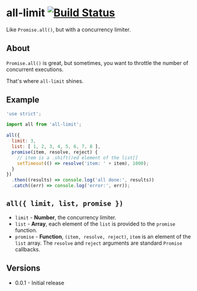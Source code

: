# all-limit [![Build Status](https://secure.travis-ci.org/ben-bradley/all-limit.png?branch=master)](https://travis-ci.org/ben-bradley/all-limit)

Like `Promise.all()`, but with a concurrency limiter.

## About

`Promise.all()` is great, but sometimes, you want to throttle the number of concurrent executions.

That's where `all-limit` shines.

## Example

```javascript
'use strict';

import all from 'all-limit';

all({
  limit: 3,
  list: [ 1, 2, 3, 4, 5, 6, 7, 8 ],
  promise(item, resolve, reject) {
    // item is a .shift()ed element of the list[]
    setTimeout(() => resolve('item: ' + item), 1000);
  }
})
  .then((results) => console.log('all done:', results))
  .catch((err) => console.log('error:', err));
```

## `all({ limit, list, promise })`

- `limit` - __Number__, the concurrency limiter.
- `list` - __Array__, each element of the `list` is provided to the `promise` function.
- `promise` - __Function__, `(item, resolve, reject)`, `item` is an element of the `list` array.  The `resolve` and `reject` arguments are standard `Promise` callbacks.

## Versions

- 0.0.1 - Initial release

